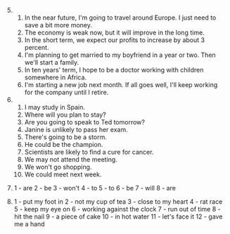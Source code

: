 5. 
    1. In the near future, I'm going to travel around Europe. I just need to save a bit more money.
    2. The economy is weak now, but it will improve in the long time.
    3. In the short term, we expect our profits to increase by about 3 percent.
    4. I'm planning to get married to my boyfriend in a year or two. Then we'll start a family.
    5. In ten years' term, I hope to be a doctor working with children somewhere in Africa.
    6. I'm starting a new job next month. If all goes well, I'll keep working for the company until I retire.

6. 
    1. I may study in Spain.
    2. Where will you plan to stay?
    3. Are you going to speak to Ted tomorrow?
    4. Janine is unlikely to pass her exam.
    5. There's going to be a storm.
    6. He could be the champion.
    7. Scientists are likely to find a cure for cancer.
    8. We may not attend the meeting.
    9. We won't go shopping.
    10. We could meet next week.

7. 
    1 - are
    2 - be
    3 - won't
    4 - to 
    5 - to
    6 - be
    7 - will
    8 - are

8. 
    1 - put my foot in
    2 - not my cup of tea
    3 - close to my heart
    4 - rat race 
    5 - keep my eye on
    6 - working against the clock
    7 - run out of time
    8 - hit the nail
    9 - a piece of cake
    10 - in hot water
    11 - let's face it 
    12 - gave me a hand